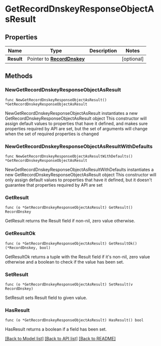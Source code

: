 # GetRecordDnskeyResponseObjectAsResult

## Properties

Name | Type | Description | Notes
------------ | ------------- | ------------- | -------------
**Result** | Pointer to [**RecordDnskey**](RecordDnskey.md) |  | [optional] 

## Methods

### NewGetRecordDnskeyResponseObjectAsResult

`func NewGetRecordDnskeyResponseObjectAsResult() *GetRecordDnskeyResponseObjectAsResult`

NewGetRecordDnskeyResponseObjectAsResult instantiates a new GetRecordDnskeyResponseObjectAsResult object
This constructor will assign default values to properties that have it defined,
and makes sure properties required by API are set, but the set of arguments
will change when the set of required properties is changed

### NewGetRecordDnskeyResponseObjectAsResultWithDefaults

`func NewGetRecordDnskeyResponseObjectAsResultWithDefaults() *GetRecordDnskeyResponseObjectAsResult`

NewGetRecordDnskeyResponseObjectAsResultWithDefaults instantiates a new GetRecordDnskeyResponseObjectAsResult object
This constructor will only assign default values to properties that have it defined,
but it doesn't guarantee that properties required by API are set

### GetResult

`func (o *GetRecordDnskeyResponseObjectAsResult) GetResult() RecordDnskey`

GetResult returns the Result field if non-nil, zero value otherwise.

### GetResultOk

`func (o *GetRecordDnskeyResponseObjectAsResult) GetResultOk() (*RecordDnskey, bool)`

GetResultOk returns a tuple with the Result field if it's non-nil, zero value otherwise
and a boolean to check if the value has been set.

### SetResult

`func (o *GetRecordDnskeyResponseObjectAsResult) SetResult(v RecordDnskey)`

SetResult sets Result field to given value.

### HasResult

`func (o *GetRecordDnskeyResponseObjectAsResult) HasResult() bool`

HasResult returns a boolean if a field has been set.


[[Back to Model list]](../README.md#documentation-for-models) [[Back to API list]](../README.md#documentation-for-api-endpoints) [[Back to README]](../README.md)


